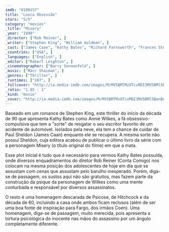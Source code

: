```yaml
---
imdb: "0100157"
title: "Louca Obsessão"
stars: "5/5"
category: "movies"
_title: "Misery"
_year: "1990"
_director: ["Rob Reiner", ]
_writer: ["Stephen King", "William Goldman", ]
_cast: ["James Caan", "Kathy Bates", "Richard Farnsworth", "Frances Sternhagen", "Lauren Bacall", "Graham Jarvis", "Jerry Potter", "Thomas Brunelle", "June Christopher", ]
_countries: ["USA", ]
_languages: ["English", ]
_editor: ["Robert Leighton", ]
_cinematographer: ["Barry Sonnenfeld", ]
_music: ["Marc Shaiman", ]
_genres: ["Thriller", ]
_runtimes: ["107", ]
_fullcover: "http://ia.media-imdb.com/images/M/MV5BMTMzOTcxMDI3MV5BMl5BanBnXkFtZTcwNDYyODI1NA@@.jpg"
_ratio: "1.85 : 1"
_kind: "movie"
_cover: "http://ia.media-imdb.com/images/M/MV5BMTMzOTcxMDI3MV5BMl5BanBnXkFtZTcwNDYyODI1NA@@._V1._SX93_SY140_.jpg"
---
```

Baseado em um romance de Stephen King, este thriller do início da década de 90 que apresenta Kathy Bates como Annie Wilkes, a fã obsessivo-compulsiva que tem a "sorte" de resgatar o seu escritor favorito de um acidente de automóvel. Isolados pela neve, ela tem a chance de cuidar de Paul Sheldon (James Caan) enquanto ele se recupera. A mesma sorte não possui Sheldon, cuja editora acabou de publicar o último livro da série com a personagem Misery (o título original do filme) em que a mata.

Esse plot inicial é tudo que é necessário para vermos Kathy Bates possuída, onde diversos enquadramentos do diretor Rob Reiner (Conta Comigo) nos colocam na mesma posição dos adolescentes de hoje em dia que se assustam com cenas que assustam pelo barulho inesperado. Porém, diga-se de passagem, os sustos aqui não são gratuitos, mas fazem parte da construção da psique da personagem de Wilkes como uma mente conturbada e responsável por diversos assassinatos.

O resto é uma homenagem descarada de Psicose, de Hitchcock e da década de 60, incluindo a casa onde ambos ficam reclusos (além de ser uma boa fonte de inspiração para Fargo, dos irmãos Coen). Uma homenagem, diga-se de passagem, muito merecida, pois apresenta a tortura psicológica do inocente nas mãos do assassino por um ângulo completamente diferente.
